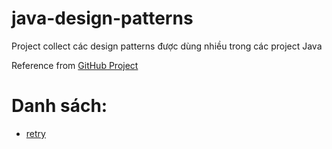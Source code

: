 # java-design-patterns
Project collect các design patterns được dùng nhiều trong các project Java

Reference from [GitHub Project](https://github.com/iluwatar/java-design-patterns)

# Danh sách:
- [retry](retry)
